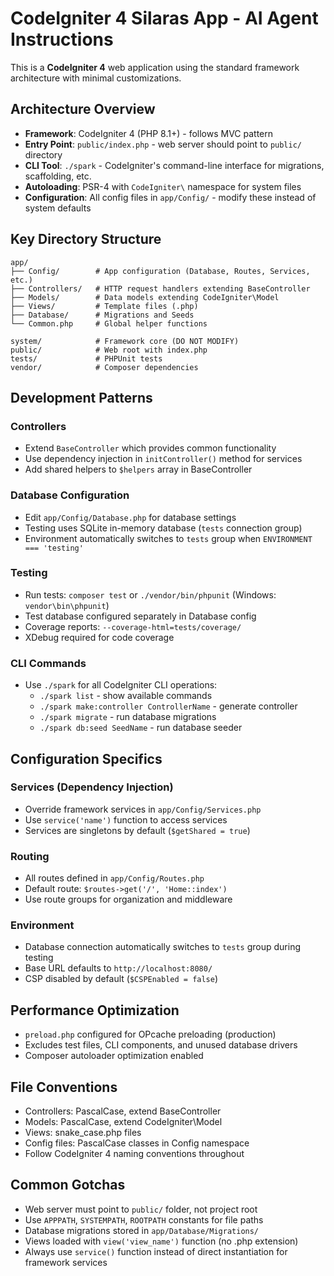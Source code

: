 # CodeIgniter 4 Silaras App - AI Agent Instructions

This is a **CodeIgniter 4** web application using the standard framework architecture with minimal customizations.

## Architecture Overview

- **Framework**: CodeIgniter 4 (PHP 8.1+) - follows MVC pattern
- **Entry Point**: `public/index.php` - web server should point to `public/` directory
- **CLI Tool**: `./spark` - CodeIgniter's command-line interface for migrations, scaffolding, etc.
- **Autoloading**: PSR-4 with `CodeIgniter\` namespace for system files
- **Configuration**: All config files in `app/Config/` - modify these instead of system defaults

## Key Directory Structure

```
app/
├── Config/        # App configuration (Database, Routes, Services, etc.)
├── Controllers/   # HTTP request handlers extending BaseController
├── Models/        # Data models extending CodeIgniter\Model
├── Views/         # Template files (.php)
├── Database/      # Migrations and Seeds
└── Common.php     # Global helper functions

system/            # Framework core (DO NOT MODIFY)
public/            # Web root with index.php
tests/             # PHPUnit tests
vendor/            # Composer dependencies
```

## Development Patterns

### Controllers
- Extend `BaseController` which provides common functionality
- Use dependency injection in `initController()` method for services
- Add shared helpers to `$helpers` array in BaseController

### Database Configuration
- Edit `app/Config/Database.php` for database settings
- Testing uses SQLite in-memory database (`tests` connection group)
- Environment automatically switches to `tests` group when `ENVIRONMENT === 'testing'`

### Testing
- Run tests: `composer test` or `./vendor/bin/phpunit` (Windows: `vendor\bin\phpunit`)
- Test database configured separately in Database config
- Coverage reports: `--coverage-html=tests/coverage/`
- XDebug required for code coverage

### CLI Commands
- Use `./spark` for all CodeIgniter CLI operations:
  - `./spark list` - show available commands
  - `./spark make:controller ControllerName` - generate controller
  - `./spark migrate` - run database migrations
  - `./spark db:seed SeedName` - run database seeder

## Configuration Specifics

### Services (Dependency Injection)
- Override framework services in `app/Config/Services.php`
- Use `service('name')` function to access services
- Services are singletons by default (`$getShared = true`)

### Routing
- All routes defined in `app/Config/Routes.php`
- Default route: `$routes->get('/', 'Home::index')`
- Use route groups for organization and middleware

### Environment
- Database connection automatically switches to `tests` group during testing
- Base URL defaults to `http://localhost:8080/`
- CSP disabled by default (`$CSPEnabled = false`)

## Performance Optimization
- `preload.php` configured for OPcache preloading (production)
- Excludes test files, CLI components, and unused database drivers
- Composer autoloader optimization enabled

## File Conventions
- Controllers: PascalCase, extend BaseController
- Models: PascalCase, extend CodeIgniter\Model  
- Views: snake_case.php files
- Config files: PascalCase classes in Config namespace
- Follow CodeIgniter 4 naming conventions throughout

## Common Gotchas
- Web server must point to `public/` folder, not project root
- Use `APPPATH`, `SYSTEMPATH`, `ROOTPATH` constants for file paths
- Database migrations stored in `app/Database/Migrations/`
- Views loaded with `view('view_name')` function (no .php extension)
- Always use `service()` function instead of direct instantiation for framework services